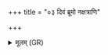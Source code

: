 +++
title = "०३ दिवं ब्रूमो नक्षत्राणि"

+++
<details><summary>मूलम् (GR)</summary>

दिवं ब्रूमो नक्षत्राणि  
भूमिं यक्षाणि पर्वतान् ।  
समुद्रा नद्यो वेशन्तास्  
ते (…) ॥ +++(see 1d)+++
</details>